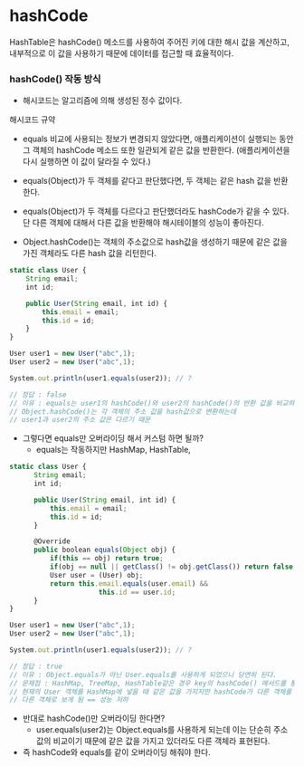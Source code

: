 # hashCode


HashTable은 hashCode() 메소드를 사용하여 주어진 키에 대한 해시 값을 계산하고, 내부적으로 이 값을 사용하기 때문에 데이터를 접근할 때 효율적이다.

### hashCode() 작동 방식

- 해시코드는 알고리즘에 의해 생성된 정수 값이다.

해시코드 규약

- equals 비교에 사용되는 정보가 변경되지 않았다면, 애플리케이션이 실행되는 동안 그 객체의 hashCode 메소드 또한 일관되게 같은 값을 반환한다. (애플리케이션을 다시 실행하면 이 값이 달라질 수 있다.)
- equals(Object)가 두 객체를 같다고 판단했다면, 두 객체는 같은 hash 값을 반환한다.
- equals(Object)가 두 객체를 다르다고 판단했더라도 hashCode가 같을 수 있다. 단 다른 객체에 대해서 다른 값을 반환해야 해시테이블의 성능이 좋아진다.

- Object.hashCode()는 객체의 주소값으로 hash값을 생성하기 때문에 같은 값을 가진 객체라도 다른 hash 값을 리턴한다.

```jsx
static class User {
    String email;
    int id;

    public User(String email, int id) {
        this.email = email;
        this.id = id;
    }
}

User user1 = new User("abc",1);
User user2 = new User("abc",1);

System.out.println(user1.equals(user2)); // ?

// 정답 : false
// 이유 : equals는 user1의 hashCode()와 user2의 hashCode()의 반환 값을 비교하는데
// Object.hashCode()는 각 객체의 주소 값을 hash값으로 변환하는데
// user1과 user2의 주소 값은 다르기 때문
```

- 그렇다면 equals만 오버라이딩 해서 커스텀 하면 될까?
    - equals는 작동하지만 HashMap, HashTable,

```jsx
static class User {
      String email;
      int id;

      public User(String email, int id) {
          this.email = email;
          this.id = id;
      }

      @Override
      public boolean equals(Object obj) {
          if(this == obj) return true;
          if(obj == null || getClass() != obj.getClass()) return false;
          User user = (User) obj;
          return this.email.equals(user.email) &&
                      this.id == user.id;
      }
}

User user1 = new User("abc",1);
User user2 = new User("abc",1);

System.out.println(user1.equals(user2)); // ?

// 정답 : true
// 이유 : Object.equals가 아닌 User.equals를 사용하게 되었으니 당연히 된다.
// 문제점 : HashMap, TreeMap, HashTable같은 경우 key의 hashCode() 메서드를 통해 구분
// 현재의 User 객체를 HashMap에 넣을 때 같은 값을 가지지만 hashCode가 다른 객체를 넣는다면
// 다른 객체로 보게 됨 == 성능 저하
```

- 반대로 hashCode()만 오버라이딩 한다면?
    - user.equals(user2)는 Object.equals를 사용하게 되는데 이는 단순히 주소 값의 비교이기 때문에 같은 값을 가지고 있더라도 다른 객체라 표현된다.
- 즉 hashCode와 equals를 같이 오버라이딩 해줘야 한다.
